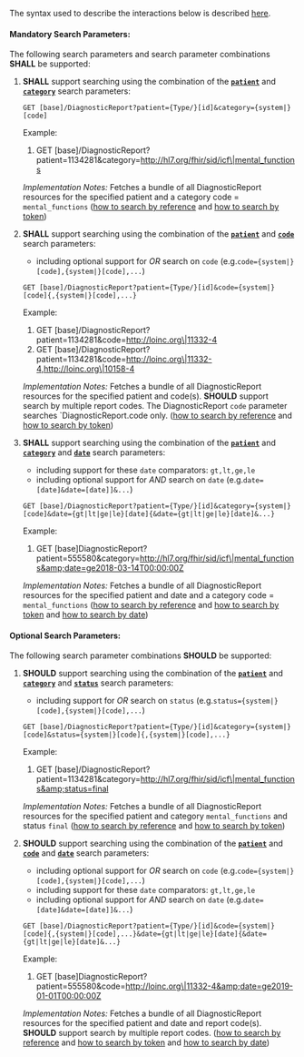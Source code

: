 The syntax used to describe the interactions below is described [here](https://hl7.org/fhir/us/core/STU6.1/general-guidance.html#search-syntax).

#### Mandatory Search Parameters:

The following search parameters and search parameter combinations **SHALL** be supported:

1. **SHALL** support searching using the combination of the **[`patient`](https://hl7.org/fhir/us/core/STU6.1/SearchParameter-us-core-diagnosticreport-patient.html)** and **[`category`](https://hl7.org/fhir/us/core/STU6.1/SearchParameter-us-core-diagnosticreport-category.html)** search parameters:

    `GET [base]/DiagnosticReport?patient={Type/}[id]&category={system|}[code]`

    Example:

      1. GET [base]/DiagnosticReport?patient=1134281&amp;category=http://hl7.org/fhir/sid/icf\|mental_functions
      
    *Implementation Notes:* Fetches a bundle of all DiagnosticReport resources for the specified patient and a category code = `mental_functions` ([how to search by reference](https://hl7.org/fhir/R4/search.html#reference) and [how to search by token](https://hl7.org/fhir/R4/search.html#token))

1. **SHALL** support searching using the combination of the **[`patient`](https://hl7.org/fhir/us/core/STU6.1/SearchParameter-us-core-diagnosticreport-patient.html)** and **[`code`](https://hl7.org/fhir/us/core/STU6.1/SearchParameter-us-core-diagnosticreport-code.html)** search parameters:
    - including optional support for *OR* search on `code` (e.g.`code={system|}[code],{system|}[code],...`)

    `GET [base]/DiagnosticReport?patient={Type/}[id]&code={system|}[code]{,{system|}[code],...}`

    Example:

      1. GET [base]/DiagnosticReport?patient=1134281&amp;code=http://loinc.org\|11332-4
      1. GET [base]/DiagnosticReport?patient=1134281&amp;code=http://loinc.org\|11332-4,http://loinc.org\|10158-4

    *Implementation Notes:* Fetches a bundle of all DiagnosticReport resources for the specified patient and code(s).  **SHOULD** support search by multiple report codes. The DiagnosticReport `code` parameter searches `DiagnosticReport.code only. ([how to search by reference](https://hl7.org/fhir/R4/search.html#reference) and [how to search by token](https://hl7.org/fhir/R4/search.html#token))

1. **SHALL** support searching using the combination of the **[`patient`](https://hl7.org/fhir/us/core/STU6.1/SearchParameter-us-core-diagnosticreport-patient.html)** and **[`category`](https://hl7.org/fhir/us/core/STU6.1/SearchParameter-us-core-diagnosticreport-category.html)** and **[`date`](https://hl7.org/fhir/us/core/STU6.1/SearchParameter-us-core-diagnosticreport-date.html)** search parameters:
    - including support for these `date` comparators: `gt,lt,ge,le`
    - including optional support for *AND* search on `date` (e.g.`date=[date]&date=[date]]&...`)

    `GET [base]/DiagnosticReport?patient={Type/}[id]&category={system|}[code]&date={gt|lt|ge|le}[date]{&date={gt|lt|ge|le}[date]&...}`

    Example:

      1. GET [base]DiagnosticReport?patient=555580&amp;category=http://hl7.org/fhir/sid/icf\|mental_functions&amp;date=ge2018-03-14T00:00:00Z

    *Implementation Notes:* Fetches a bundle of all DiagnosticReport resources for the specified patient and date and a category code = `mental_functions` ([how to search by reference](https://hl7.org/fhir/R4/search.html#reference) and [how to search by token](https://hl7.org/fhir/R4/search.html#token) and [how to search by date](https://hl7.org/fhir/R4/search.html#date))


#### Optional Search Parameters:

The following search parameter combinations **SHOULD** be supported:

1. **SHOULD** support searching using the combination of the **[`patient`](https://hl7.org/fhir/us/core/STU6.1/SearchParameter-us-core-diagnosticreport-patient.html)** and **[`category`](https://hl7.org/fhir/us/core/STU6.1/SearchParameter-us-core-diagnosticreport-category.html)** and **[`status`](https://hl7.org/fhir/us/core/STU6.1/SearchParameter-us-core-diagnosticreport-status.html)** search parameters:
    - including support for *OR* search on `status` (e.g.`status={system|}[code],{system|}[code],...`)

    `GET [base]/DiagnosticReport?patient={Type/}[id]&category={system|}[code]&status={system|}[code]{,{system|}[code],...}`

    Example:

    1. GET [base]/DiagnosticReport?patient=1134281&amp;category=http://hl7.org/fhir/sid/icf\|mental_functions&amp;status=final

    *Implementation Notes:* Fetches a bundle of all DiagnosticReport resources for the specified patient and category `mental_functions` and status `final` ([how to search by reference](https://hl7.org/fhir/R4/search.html#reference) and [how to search by token](https://hl7.org/fhir/R4/search.html#token))

1. **SHOULD** support searching using the combination of the **[`patient`](https://hl7.org/fhir/us/core/STU6.1/SearchParameter-us-core-diagnosticreport-patient.html)** and **[`code`](https://hl7.org/fhir/us/core/STU6.1/SearchParameter-us-core-diagnosticreport-code.html)** and **[`date`](https://hl7.org/fhir/us/core/STU6.1/SearchParameter-us-core-diagnosticreport-date.html)** search parameters:
    - including optional support for *OR* search on `code` (e.g.`code={system|}[code],{system|}[code],...`)
    - including support for these `date` comparators: `gt,lt,ge,le`
    - including optional support for *AND* search on `date` (e.g.`date=[date]&date=[date]]&...`)

    `GET [base]/DiagnosticReport?patient={Type/}[id]&code={system|}[code]{,{system|}[code],...}&date={gt|lt|ge|le}[date]{&date={gt|lt|ge|le}[date]&...}`

    Example:

      1. GET [base]DiagnosticReport?patient=555580&amp;code=http://loinc.org\|11332-4&amp;date=ge2019-01-01T00:00:00Z

    *Implementation Notes:* Fetches a bundle of all DiagnosticReport resources for the specified patient and date and report code(s).  **SHOULD** support search by multiple report codes. ([how to search by reference](https://hl7.org/fhir/R4/search.html#reference) and [how to search by token](https://hl7.org/fhir/R4/search.html#token) and [how to search by date](https://hl7.org/fhir/R4/search.html#date))
